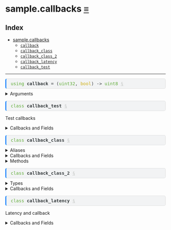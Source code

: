 sample.callbacks [&equiv;](../index.md)
=======================================

Index
-----

-   <a href="../sample/callbacks.md" id="index-link" class="link">sample.callbacks</a>
    -   <a href="../sample/callbacks.md#sample-callbacks-callback" id="index-link" class="link"><code>callback</code></a>
    -   <a href="../sample/callbacks.md#sample-callbacks-callback_class" id="index-link" class="link"><code>callback_class</code></a>
    -   <a href="../sample/callbacks.md#sample-callbacks-callback_class_2" id="index-link" class="link"><code>callback_class_2</code></a>
    -   <a href="../sample/callbacks.md#sample-callbacks-callback_latency" id="index-link" class="link"><code>callback_latency</code></a>
    -   <a href="../sample/callbacks.md#sample-callbacks-callback_test" id="index-link" class="link"><code>callback_test</code></a>

------------------------------------------------------------------------

<pre style="font-family:monospace;background-color:#f2f3f4;color:#373d3f;border:1px solid #dddddd;border-left:3px solid #0080ff;border-radius:5px 5px 5px 5px;margin-bottom:0.5em;padding:0.5em 1em 0.5em 1em">
<span style="color:#60ac39">using</span> <span style="font-weight:bold">callback</span> = (<span style="color:#60ac39">uint32</span>, <span style="color:#cfb017">bool</span>) -&gt; <span style="color:#60ac39">uint8</span> <a style="color:#c5c8c6" href="#sample-callbacks-callback" id="sample-callbacks-callback">§</a>
</pre>
<details>

<summary>Arguments</summary>

-   <pre style="font-family:monospace;background-color:#f2f3f4;color:#373d3f;border:1px solid #dddddd;border-left:3px solid #0080ff;border-radius:5px 5px 5px 5px;margin-bottom:0.5em;padding:0.5em 1em 0.5em 1em">
    <span style="color:#60ac39">uint32</span>
    </pre>

    Pre-arg 1.

    Post-arg 1.

-   <pre style="font-family:monospace;background-color:#f2f3f4;color:#373d3f;border:1px solid #dddddd;border-left:3px solid #0080ff;border-radius:5px 5px 5px 5px;margin-bottom:0.5em;padding:0.5em 1em 0.5em 1em">
    <span style="color:#cfb017">bool</span>
    </pre>

    Pre-arg 2.

    Post-arg 2.

</details>
<pre style="font-family:monospace;background-color:#f2f3f4;color:#373d3f;border:1px solid #dddddd;border-left:3px solid #0080ff;border-radius:5px 5px 5px 5px;margin-bottom:0.5em;padding:0.5em 1em 0.5em 1em">
<span style="color:#60ac39">class</span> <span style="font-weight:bold">callback_test</span> <a style="color:#c5c8c6" href="#sample-callbacks-callback_test" id="sample-callbacks-callback_test">§</a>
</pre>

Test callbacks

<details>

<summary>Callbacks and Fields</summary>

-   <pre style="font-family:monospace;background-color:#f2f3f4;color:#373d3f;border:1px solid #dddddd;border-left:3px solid #0080ff;border-radius:5px 5px 5px 5px;margin-bottom:0.5em;padding:0.5em 1em 0.5em 1em">
    (<span style="color:#60ac39">uint32</span> <span style="font-weight:bold">x</span>) -&gt; <span style="color:#60ac39">uint2</span> <span style="font-weight:bold">callback</span> = <a style="color:#6684e1" href="../sample/callbacks.md#sample-callbacks-callback_test"><span style="font-weight:bold">callback_test</span></a>::<span style="font-weight:bold">default_callback</span> <a style="color:#c5c8c6" href="#sample-callbacks-callback_test-callback" id="sample-callbacks-callback_test-callback">§</a>
    </pre>

</details>
<pre style="font-family:monospace;background-color:#f2f3f4;color:#373d3f;border:1px solid #dddddd;border-left:3px solid #0080ff;border-radius:5px 5px 5px 5px;margin-bottom:0.5em;padding:0.5em 1em 0.5em 1em">
<span style="color:#60ac39">class</span> <span style="font-weight:bold">callback_class</span> <a style="color:#c5c8c6" href="#sample-callbacks-callback_class" id="sample-callbacks-callback_class">§</a>
</pre>
<details>

<summary>Aliases</summary>

-   <pre style="font-family:monospace;background-color:#f2f3f4;color:#373d3f;border:1px solid #dddddd;border-left:3px solid #0080ff;border-radius:5px 5px 5px 5px;margin-bottom:0.5em;padding:0.5em 1em 0.5em 1em">
    <span style="color:#60ac39">using</span> <span style="font-weight:bold">doc_callback_t</span> = () -&gt; <span style="color:#60ac39">void</span> <a style="color:#c5c8c6" href="#sample-callbacks-callback_class-doc_callback_t" id="sample-callbacks-callback_class-doc_callback_t">§</a>
    </pre>

    doc callback type

</details>
<details>

<summary>Callbacks and Fields</summary>

-   <pre style="font-family:monospace;background-color:#f2f3f4;color:#373d3f;border:1px solid #dddddd;border-left:3px solid #0080ff;border-radius:5px 5px 5px 5px;margin-bottom:0.5em;padding:0.5em 1em 0.5em 1em">
    <a style="color:#6684e1" href="../sample/callbacks.md#sample-callbacks-callback_class"><span style="font-weight:bold">callback_class</span></a>::<a style="color:#6684e1" href="../sample/callbacks.md#sample-callbacks-callback_class-doc_callback_t"><span style="font-weight:bold">doc_callback_t</span></a> <span style="font-weight:bold">callback_before</span> = <a style="color:#6684e1" href="../sample/callbacks.md#sample-callbacks-callback_class-default_callback"><span style="font-weight:bold">default_callback</span></a> <a style="color:#c5c8c6" href="#sample-callbacks-callback_class-callback_before" id="sample-callbacks-callback_class-callback_before">§</a>
    </pre>

    callback with default before decl

-   <pre style="font-family:monospace;background-color:#f2f3f4;color:#373d3f;border:1px solid #dddddd;border-left:3px solid #0080ff;border-radius:5px 5px 5px 5px;margin-bottom:0.5em;padding:0.5em 1em 0.5em 1em">
    <a style="color:#6684e1" href="../sample/callbacks.md#sample-callbacks-callback_class"><span style="font-weight:bold">callback_class</span></a>::<a style="color:#6684e1" href="../sample/callbacks.md#sample-callbacks-callback_class-doc_callback_t"><span style="font-weight:bold">doc_callback_t</span></a> <span style="font-weight:bold">callback</span> = <a style="color:#6684e1" href="../sample/callbacks.md#sample-callbacks-callback_class"><span style="font-weight:bold">callback_class</span></a>::<a style="color:#6684e1" href="../sample/callbacks.md#sample-callbacks-callback_class-default_callback"><span style="font-weight:bold">default_callback</span></a> <a style="color:#c5c8c6" href="#sample-callbacks-callback_class-callback" id="sample-callbacks-callback_class-callback">§</a>
    </pre>

    callback

-   <pre style="font-family:monospace;background-color:#f2f3f4;color:#373d3f;border:1px solid #dddddd;border-left:3px solid #0080ff;border-radius:5px 5px 5px 5px;margin-bottom:0.5em;padding:0.5em 1em 0.5em 1em">
    (<span style="color:#60ac39">uint32</span> <span style="font-weight:bold">x</span>) -&gt; <span style="color:#60ac39">uint2</span> <span style="font-weight:bold">callback1</span> <a style="color:#c5c8c6" href="#sample-callbacks-callback_class-callback1" id="sample-callbacks-callback_class-callback1">§</a>
    </pre>

</details>
<details>

<summary>Methods</summary>

-   <pre style="font-family:monospace;background-color:#f2f3f4;color:#373d3f;border:1px solid #dddddd;border-left:3px solid #0080ff;border-radius:5px 5px 5px 5px;margin-bottom:0.5em;padding:0.5em 1em 0.5em 1em">
    <span style="color:#60ac39">void</span> <span style="font-weight:bold">default_callback</span>() <a style="color:#c5c8c6" href="#sample-callbacks-callback_class-default_callback" id="sample-callbacks-callback_class-default_callback">§</a>
    </pre>

    doc callback default

</details>
<pre style="font-family:monospace;background-color:#f2f3f4;color:#373d3f;border:1px solid #dddddd;border-left:3px solid #0080ff;border-radius:5px 5px 5px 5px;margin-bottom:0.5em;padding:0.5em 1em 0.5em 1em">
<span style="color:#60ac39">class</span> <span style="font-weight:bold">callback_class_2</span> <a style="color:#c5c8c6" href="#sample-callbacks-callback_class_2" id="sample-callbacks-callback_class_2">§</a>
</pre>
<details>

<summary>Types</summary>

-   <pre style="font-family:monospace;background-color:#f2f3f4;color:#373d3f;border:1px solid #dddddd;border-left:3px solid #0080ff;border-radius:5px 5px 5px 5px;margin-bottom:0.5em;padding:0.5em 1em 0.5em 1em">
    <span style="color:#60ac39">class</span> <span style="font-weight:bold">inner_callback_class</span> <a style="color:#c5c8c6" href="#sample-callbacks-callback_class_2-inner_callback_class" id="sample-callbacks-callback_class_2-inner_callback_class">§</a>
    </pre>
    <details>

    <summary>Callbacks and Fields</summary>

    -   <pre style="font-family:monospace;background-color:#f2f3f4;color:#373d3f;border:1px solid #dddddd;border-left:3px solid #0080ff;border-radius:5px 5px 5px 5px;margin-bottom:0.5em;padding:0.5em 1em 0.5em 1em">
        <a style="color:#6684e1" href="../sample/callbacks.md#sample-callbacks-callback_class"><span style="font-weight:bold">callback_class</span></a>::<a style="color:#6684e1" href="../sample/callbacks.md#sample-callbacks-callback_class-doc_callback_t"><span style="font-weight:bold">doc_callback_t</span></a> <span style="font-weight:bold">inner_pub_callback</span> = <a style="color:#6684e1" href="../sample/callbacks.md#sample-callbacks-callback_class"><span style="font-weight:bold">callback_class</span></a>::<a style="color:#6684e1" href="../sample/callbacks.md#sample-callbacks-callback_class-default_callback"><span style="font-weight:bold">default_callback</span></a> <a style="color:#c5c8c6" href="#sample-callbacks-callback_class_2-inner_callback_class-inner_pub_callback" id="sample-callbacks-callback_class_2-inner_callback_class-inner_pub_callback">§</a>
        </pre>

    -   <pre style="font-family:monospace;background-color:#f2f3f4;color:#373d3f;border:1px solid #dddddd;border-left:3px solid #0080ff;border-radius:5px 5px 5px 5px;margin-bottom:0.5em;padding:0.5em 1em 0.5em 1em">
        <a style="color:#6684e1" href="../sample/callbacks.md#sample-callbacks-callback_class"><span style="font-weight:bold">callback_class</span></a>::<a style="color:#6684e1" href="../sample/callbacks.md#sample-callbacks-callback_class-doc_callback_t"><span style="font-weight:bold">doc_callback_t</span></a> <span style="font-weight:bold">inner_pub_callback2</span> = <a style="color:#6684e1" href="../sample/callbacks.md#sample-callbacks-callback_class_2"><span style="font-weight:bold">callback_class_2</span></a>::<span style="font-weight:bold">priv_callback</span> <a style="color:#c5c8c6" href="#sample-callbacks-callback_class_2-inner_callback_class-inner_pub_callback2" id="sample-callbacks-callback_class_2-inner_callback_class-inner_pub_callback2">§</a>
        </pre>

    -   <pre style="font-family:monospace;background-color:#f2f3f4;color:#373d3f;border:1px solid #dddddd;border-left:3px solid #0080ff;border-radius:5px 5px 5px 5px;margin-bottom:0.5em;padding:0.5em 1em 0.5em 1em">
        <a style="color:#6684e1" href="../sample/callbacks.md#sample-callbacks-callback_class"><span style="font-weight:bold">callback_class</span></a>::<a style="color:#6684e1" href="../sample/callbacks.md#sample-callbacks-callback_class-doc_callback_t"><span style="font-weight:bold">doc_callback_t</span></a> <span style="font-weight:bold">inner_pub_callback3</span> = <a style="color:#6684e1" href="../sample/callbacks.md#sample-callbacks-callback_class_2"><span style="font-weight:bold">callback_class_2</span></a>::<a style="color:#6684e1" href="../sample/callbacks.md#sample-callbacks-callback_class_2-pub_callback"><span style="font-weight:bold">pub_callback</span></a> <a style="color:#c5c8c6" href="#sample-callbacks-callback_class_2-inner_callback_class-inner_pub_callback3" id="sample-callbacks-callback_class_2-inner_callback_class-inner_pub_callback3">§</a>
        </pre>

    </details>

</details>
<details>

<summary>Callbacks and Fields</summary>

-   <pre style="font-family:monospace;background-color:#f2f3f4;color:#373d3f;border:1px solid #dddddd;border-left:3px solid #0080ff;border-radius:5px 5px 5px 5px;margin-bottom:0.5em;padding:0.5em 1em 0.5em 1em">
    <a style="color:#6684e1" href="../sample/callbacks.md#sample-callbacks-callback_class"><span style="font-weight:bold">callback_class</span></a>::<a style="color:#6684e1" href="../sample/callbacks.md#sample-callbacks-callback_class-doc_callback_t"><span style="font-weight:bold">doc_callback_t</span></a> <span style="font-weight:bold">priv_callback2</span> = <a style="color:#6684e1" href="../sample/callbacks.md#sample-callbacks-callback_class"><span style="font-weight:bold">callback_class</span></a>::<a style="color:#6684e1" href="../sample/callbacks.md#sample-callbacks-callback_class-default_callback"><span style="font-weight:bold">default_callback</span></a> <a style="color:#c5c8c6" href="#sample-callbacks-callback_class_2-priv_callback2" id="sample-callbacks-callback_class_2-priv_callback2">§</a>
    </pre>

    private callback 2

-   <pre style="font-family:monospace;background-color:#f2f3f4;color:#373d3f;border:1px solid #dddddd;border-left:3px solid #0080ff;border-radius:5px 5px 5px 5px;margin-bottom:0.5em;padding:0.5em 1em 0.5em 1em">
    <a style="color:#6684e1" href="../sample/callbacks.md#sample-callbacks-callback_class"><span style="font-weight:bold">callback_class</span></a>::<a style="color:#6684e1" href="../sample/callbacks.md#sample-callbacks-callback_class-doc_callback_t"><span style="font-weight:bold">doc_callback_t</span></a> <span style="font-weight:bold">pub_callback</span> = <a style="color:#6684e1" href="../sample/callbacks.md#sample-callbacks-callback_class"><span style="font-weight:bold">callback_class</span></a>::<a style="color:#6684e1" href="../sample/callbacks.md#sample-callbacks-callback_class-default_callback"><span style="font-weight:bold">default_callback</span></a> <a style="color:#c5c8c6" href="#sample-callbacks-callback_class_2-pub_callback" id="sample-callbacks-callback_class_2-pub_callback">§</a>
    </pre>

    public callback

</details>
<pre style="font-family:monospace;background-color:#f2f3f4;color:#373d3f;border:1px solid #dddddd;border-left:3px solid #0080ff;border-radius:5px 5px 5px 5px;margin-bottom:0.5em;padding:0.5em 1em 0.5em 1em">
<span style="color:#60ac39">class</span> <span style="font-weight:bold">callback_latency</span> <a style="color:#c5c8c6" href="#sample-callbacks-callback_latency" id="sample-callbacks-callback_latency">§</a>
</pre>

Latency and callback

<details>

<summary>Callbacks and Fields</summary>

-   <pre style="font-family:monospace;background-color:#f2f3f4;color:#373d3f;border:1px solid #dddddd;border-left:3px solid #0080ff;border-radius:5px 5px 5px 5px;margin-bottom:0.5em;padding:0.5em 1em 0.5em 1em">
    [[<span style="color:#ffa500">latency</span>(<span style="color:#d73737">2</span>)]] (<span style="color:#60ac39">uint32</span> <span style="font-weight:bold">x</span>) -&gt; <span style="color:#60ac39">uint2</span> <span style="font-weight:bold">lc_callback</span> <a style="color:#c5c8c6" href="#sample-callbacks-callback_latency-lc_callback" id="sample-callbacks-callback_latency-lc_callback">§</a>
    </pre>

</details>
